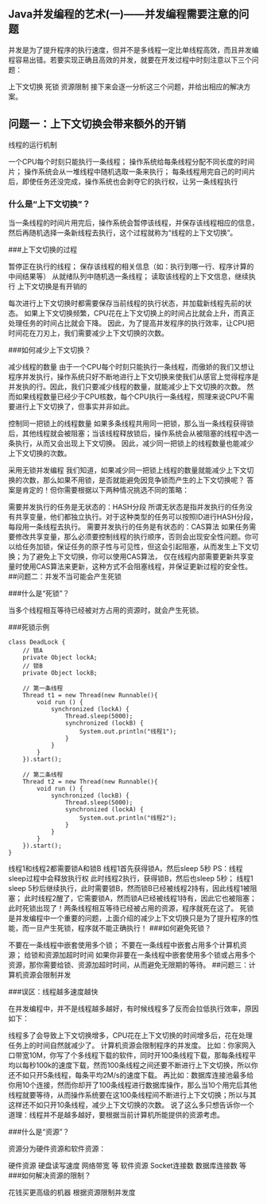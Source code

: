 ﻿##   Java并发编程的艺术(一)——并发编程需要注意的问题

并发是为了提升程序的执行速度，但并不是多线程一定比单线程高效，而且并发编程容易出错。若要实现正确且高效的并发，就要在开发过程中时刻注意以下三个问题：

上下文切换
死锁
资源限制
接下来会逐一分析这三个问题，并给出相应的解决方案。

## 问题一：上下文切换会带来额外的开销

线程的运行机制

一个CPU每个时刻只能执行一条线程；
操作系统给每条线程分配不同长度的时间片；
操作系统会从一堆线程中随机选取一条来执行；
每条线程用完自己的时间片后，即使任务还没完成，操作系统也会剥夺它的执行权，让另一条线程执行
### 什么是“上下文切换”？

当一条线程的时间片用完后，操作系统会暂停该线程，并保存该线程相应的信息，然后再随机选择一条新线程去执行，这个过程就称为“线程的上下文切换”。

###上下文切换的过程

暂停正在执行的线程；
保存该线程的相关信息（如：执行到哪一行、程序计算的中间结果等）
从就绪队列中随机选一条线程；
读取该线程的上下文信息，继续执行
上下文切换是有开销的

每次进行上下文切换时都需要保存当前线程的执行状态，并加载新线程先前的状态。 
如果上下文切换频繁，CPU花在上下文切换上的时间占比就会上升，而真正处理任务的时间占比就会下降。 
因此，为了提高并发程序的执行效率，让CPU把时间花在刀刃上，我们需要减少上下文切换的次数。

###如何减少上下文切换？

减少线程的数量 
由于一个CPU每个时刻只能执行一条线程，而傲娇的我们又想让程序并发执行，操作系统只好不断地进行上下文切换来使我们从感官上觉得程序是并发执的行。因此，我们只要减少线程的数量，就能减少上下文切换的次数。 
然而如果线程数量已经少于CPU核数，每个CPU执行一条线程，照理来说CPU不需要进行上下文切换了，但事实并非如此。

控制同一把锁上的线程数量 
如果多条线程共用同一把锁，那么当一条线程获得锁后，其他线程就会被阻塞；当该线程释放锁后，操作系统会从被阻塞的线程中选一条执行，从而又会出现上下文切换。 
因此，减少同一把锁上的线程数量也能减少上下文切换的次数。

采用无锁并发编程 
我们知道，如果减少同一把锁上线程的数量就能减少上下文切换的次数，那么如果不用锁，是否就能避免因竞争锁而产生的上下文切换呢？ 
答案是肯定的！但你需要根据以下两种情况挑选不同的策略：

需要并发执行的任务是无状态的：HASH分段 
所谓无状态是指并发执行的任务没有共享变量，他们都独立执行。对于这种类型的任务可以按照ID进行HASH分段，每段用一条线程去执行。
需要并发执行的任务是有状态的：CAS算法 
如果任务需要修改共享变量，那么必须要控制线程的执行顺序，否则会出现安全性问题。你可以给任务加锁，保证任务的原子性与可见性，但这会引起阻塞，从而发生上下文切换；为了避免上下文切换，你可以使用CAS算法， 仅在线程内部需要更新共享变量时使用CAS算法来更新，这种方式不会阻塞线程，并保证更新过程的安全性。
##问题二：并发不当可能会产生死锁

###什么是“死锁”？

当多个线程相互等待已经被对方占用的资源时，就会产生死锁。

###死锁示例
```
class DeadLock {
    // 锁A 
    private Object lockA;
    // 锁B
    private Object lockB;

    // 第一条线程
    Thread t1 = new Thread(new Runnable(){
        void run () {
            synchronized (lockA) {
                Thread.sleep(5000);
                synchronized (lockB) {
                    System.out.println("线程1");
                }
            }
        }
    }).start();

    // 第二条线程
    Thread t2 = new Thread(new Runnable(){
        void run () {
            synchronized (lockB) {
                Thread.sleep(5000);
                synchronized (lockA) {
                    System.out.println("线程2");
                }
            }
        }
    }).start();
}
```
线程1和线程2都需要锁A和锁B
线程1首先获得锁A，然后sleep 5秒 
PS：线程sleep过程中会释放执行权
此时线程2执行，获得锁B，然后也sleep 5秒；
线程1 sleep 5秒后继续执行，此时需要锁B，然而锁B已经被线程2持有，因此线程1被阻塞；
此时线程2醒了，它需要锁A，然而锁A已经被线程1持有，因此它也被阻塞；
此时死锁出现了！两条线程相互等待已经被占用的资源，程序就死在这了。 
死锁是并发编程中一个重要的问题，上面介绍的减少上下文切换只是为了提升程序的性能，而一旦产生死锁，程序就不能正确执行！
###如何避免死锁？

不要在一条线程中嵌套使用多个锁；
不要在一条线程中嵌套占用多个计算机资源；
给锁和资源加超时时间 
如果你非要在一条线程中嵌套使用多个锁或占用多个资源，那你需要给锁、资源加超时时间，从而避免无限期的等待。
##问题三：计算机资源会限制并发

###误区：线程越多速度越快

在并发编程中，并不是线程越多越好，有时候线程多了反而会拉低执行效率，原因如下：

线程多了会导致上下文切换增多，CPU花在上下文切换的时间增多后，花在处理任务上的时间自然就减少了。
计算机资源会限制程序的并发度。 
比如：你家网入口带宽10M，你写了个多线程下载的软件，同时开100条线程下载，那每条线程平均以每秒100k的速度下载，然而100条线程之间还要不断进行上下文切换，所以你还不如只开5条线程，每条平均2M/s的速度下载。
再比如：数据库连接池最多给你用10个连接，然而你却开了100条线程进行数据库操作，那么当10个用完后其他线程就要等待，从而操作系统要在这100条线程间不断进行上下文切换；所以与其这样还不如只开10条线程，减少上下文切换的次数。
说了这么多只想告诉你一个道理：线程并不是越多越好，要根据当前计算机所能提供的资源考虑。

###什么是“资源”？

资源分为硬件资源和软件资源：

硬件资源 
硬盘读写速度
网络带宽
等
软件资源 
Socket连接数
数据库连接数
等
###如何解决资源的限制？

花钱买更高级的机器
根据资源限制并发度

